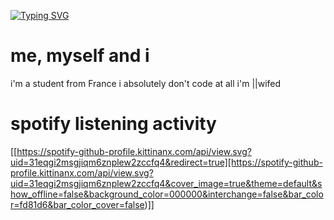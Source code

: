[![Typing SVG](https://readme-typing-svg.demolab.com?font=SF+UI+Display+Heavy&size=310&duration=2100&pause=121&color=D9B4F7&background=FF000000&center=true&vCenter=true&width=3210&height=821&lines=hawk+tuah;+i'm+yzwr+(ply))](https://git.io/typing-svg)

# me, myself and i

i'm a student from France
i absolutely don't code at all
i'm ||wifed

# spotify listening activity
[[https://spotify-github-profile.kittinanx.com/api/view.svg?uid=31eqgi2msgjiqm6znplew2zccfq4&redirect=true][https://spotify-github-profile.kittinanx.com/api/view.svg?uid=31eqgi2msgjiqm6znplew2zccfq4&cover_image=true&theme=default&show_offline=false&background_color=000000&interchange=false&bar_color=fd81d6&bar_color_cover=false)]]
